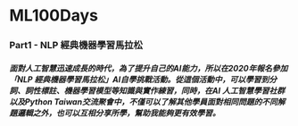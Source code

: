 # ML100Days
### Part1 - NLP 經典機器學習馬拉松
##### 面對人工智慧迅速成長的時代，為了提升自己的AI能力，所以在2020年報名參加「NLP 經典機器學習馬拉松」AI自學挑戰活動。從這個活動中，可以學習到分詞、詞性標註、機器學習模型等知識與實作練習，同時，在AI 人工智慧學習社群以及Python Taiwan交流聚會中，不僅可以了解其他學員面對相同問題的不同解題邏輯之外，也可以互相分享所學，幫助我能夠更有效學習。
